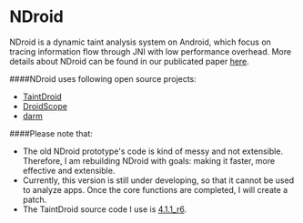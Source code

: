 NDroid
=========
NDroid is a dynamic taint analysis system on Android, which focus on tracing information flow through JNI with low performance overhead. More details about NDroid can be found in our publicated paper [here]( http://www4.comp.polyu.edu.hk/~csxluo/NDroid.pdf).

####NDroid uses following open source projects:
* [TaintDroid](http://appanalysis.org)
* [DroidScope](https://code.google.com/p/decaf-platform/wiki/DroidScope)
* [darm](http://darm.re)

####Please note that:
* The old NDroid prototype's code is kind of messy and not extensible. Therefore, I am rebuilding NDroid with goals: making it faster, more effective and extensible.
* Currently, this version is still under developing, so that it cannot be used to analyze apps. Once the core functions are completed, I will create a patch.
* The TaintDroid source code I use is [4.1.1_r6](http://appanalysis.org/download_4.1.html).
